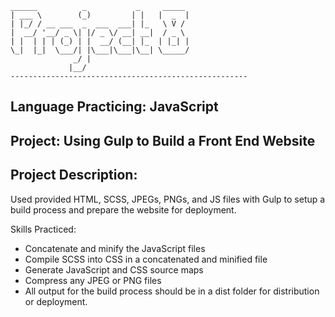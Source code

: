 ```
______          _           _     _____ 
| ___ \        (_)         | |   |  _  |
| |_/ / __ ___  _  ___  ___| |_   \ V / 
|  __/ '__/ _ \| |/ _ \/ __| __|  / _ \ 
| |  | | | (_) | |  __/ (__| |_  | |_| |
\_|  |_|  \___/| |\___|\___|\__| \_____/
              _/ |                      
             |__/                       
-----------------------------------------------------
```
## Language Practicing: JavaScript
## Project: Using Gulp to Build a Front End Website
## Project Description:
Used provided HTML, SCSS, JPEGs, PNGs, and JS files with Gulp to setup a build process and prepare the website for deployment.

Skills Practiced:
- Concatenate and minify the JavaScript files
- Compile SCSS into CSS in a concatenated and minified file
- Generate JavaScript and CSS source maps
- Compress any JPEG or PNG files
- All output for the build process should be in a dist folder for distribution or deployment.
